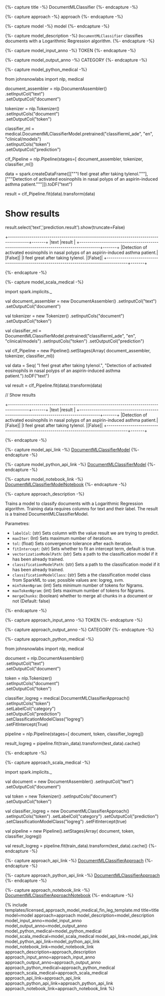 {%- capture title -%}
DocumentMLClassifier
{%- endcapture -%}

{%- capture approach -%}
approach
{%- endcapture -%}

{%- capture model -%}
model
{%- endcapture -%}

{%- capture model_description -%}
`DocumentMLClassifier` classifies documents with a Logarithmic Regression algorithm.
{%- endcapture -%}

{%- capture model_input_anno -%}
TOKEN
{%- endcapture -%}

{%- capture model_output_anno -%}
CATEGORY
{%- endcapture -%}

{%- capture model_python_medical -%}

from johnsnowlabs import nlp, medical

document_assembler = nlp.DocumentAssembler()\
    .setInputCol("text")\
    .setOutputCol("document")

tokenizer = nlp.Tokenizer()\
    .setInputCols("document")\
    .setOutputCol("token")

classifier_ml = medical.DocumentMLClassifierModel.pretrained("classifierml_ade", "en", "clinical/models")\
    .setInputCols("token")\
    .setOutputCol("prediction")

clf_Pipeline = nlp.Pipeline(stages=[
    document_assembler,
    tokenizer,
    classifier_ml])

data = spark.createDataFrame([["""I feel great after taking tylenol."""], ["""Detection of activated eosinophils in nasal polyps of an aspirin-induced asthma patient."""]]).toDF("text")

result = clf_Pipeline.fit(data).transform(data)


# Show results
result.select('text','prediction.result').show(truncate=False)

+----------------------------------------------------------------------------------------+-------+
|text                                                                                    |result |
+----------------------------------------------------------------------------------------+-------+
|Detection of activated eosinophils in nasal polyps of an aspirin-induced asthma patient.|[False]|
|I feel great after taking tylenol.                                                      |[False]|
+----------------------------------------------------------------------------------------+-------+

{%- endcapture -%}


{%- capture model_scala_medical -%}

import spark.implicits._

val document_assembler = new DocumentAssembler()
    .setInputCol("text")
    .setOutputCol("document")

val tokenizer = new Tokenizer()
    .setInputCols("document")
    .setOutputCol("token")

val classifier_ml = DocumentMLClassifierModel.pretrained("classifierml_ade", "en", "clinical/models")
    .setInputCols("token")
    .setOutputCol("prediction")

val clf_Pipeline = new Pipeline().setStages(Array(
    document_assembler, 
    tokenizer, 
    classifier_ml))

val data = Seq(
  "I feel great after taking tylenol.",
  "Detection of activated eosinophils in nasal polyps of an aspirin-induced asthma patient.").toDF("text")
  
val result = clf_Pipeline.fit(data).transform(data)

// Show results

+----------------------------------------------------------------------------------------+-------+
|text                                                                                    |result |
+----------------------------------------------------------------------------------------+-------+
|Detection of activated eosinophils in nasal polyps of an aspirin-induced asthma patient.|[False]|
|I feel great after taking tylenol.                                                      |[False]|
+----------------------------------------------------------------------------------------+-------+

{%- endcapture -%}


{%- capture model_api_link -%}
[DocumentMLClassifierModel](https://nlp.johnsnowlabs.com/licensed/api/com/johnsnowlabs/nlp/annotators/classification/DocumentMLClassifierModel.html)
{%- endcapture -%}

{%- capture model_python_api_link -%}
[DocumentMLClassifierModel](https://nlp.johnsnowlabs.com/licensed/api/python/reference/autosummary/sparknlp_jsl/annotator/classification/document_ml_classifier/index.html#sparknlp_jsl.annotator.classification.document_ml_classifier.DocumentMLClassifierModel)
{%- endcapture -%}

{%- capture model_notebook_link -%}
[DocumentMLClassifierModelNotebook](https://github.com/JohnSnowLabs/spark-nlp-workshop/blob/Healthcare_MOOC/Spark_NLP_Udemy_MOOC/Healthcare_NLP/DocumentMLClassifierApproach_DocumentMLClassifierModel.ipynb)
{%- endcapture -%}


{%- capture approach_description -%}

Trains a model to classify documents with a Logarithmic Regression algorithm. Training data requires columns for text and their label. The result is a trained DocumentMLClassifierModel.

Parametres:

- `labelCol`: (str) Sets column with the value result we are trying to predict.
- `maxIter`: (Int) Sets maximum number of iterations.
- `tol`: (float) Sets convergence tolerance after each iteration.
- `fitIntercept`: (str) Sets whether to fit an intercept term, default is true.
- `vectorizationModelPath`: (str) Sets a path to the classification model if it has been already trained.
- `classificationModelPath`: (str) Sets a path to the classification model if it has been already trained.
- `classificationModelClass`: (str) Sets a the classification model class from SparkML to use; possible values are: logreg, svm.
- `minTokenNgram`: (int) Sets minimum number of tokens for Ngrams.
- `maxTokenNgram`: (int) Sets maximum number of tokens for Ngrams.
- `mergeChunks`: (boolean) whether to merge all chunks in a document or not (Default: false)

{%- endcapture -%}

{%- capture approach_input_anno -%}
TOKEN
{%- endcapture -%}

{%- capture approach_output_anno -%}
CATEGORY
{%- endcapture -%}

{%- capture approach_python_medical -%}

from johnsnowlabs import nlp, medical 

document = nlp.DocumentAssembler()\
    .setInputCol("text")\
    .setOutputCol("document")

token = nlp.Tokenizer()\
    .setInputCols("document")\
    .setOutputCol("token")

classifier_logreg = medical.DocumentMLClassifierApproach() \
    .setInputCols("token") \
    .setLabelCol("category") \
    .setOutputCol("prediction") \
    .setClassificationModelClass("logreg")\
    .setFitIntercept(True)

pipeline = nlp.Pipeline(stages=[
    document, 
    token, 
    classifier_logreg])

result_logreg = pipeline.fit(train_data).transform(test_data).cache()

{%- endcapture -%}


{%- capture approach_scala_medical -%}

import spark.implicits._

val document = new DocumentAssembler()
    .setInputCol("text")
    .setOutputCol("document")

val token = new Tokenizer()
    .setInputCols("document")
    .setOutputCol("token")

val classifier_logreg = new DocumentMLClassifierApproach()
    .setInputCols("token")
    .setLabelCol("category")
    .setOutputCol("prediction")
    .setClassificationModelClass("logreg")
    .setFitIntercept(true) 

val pipeline = new Pipeline().setStages(Array(
    document,
    token,
    classifier_logreg)) 

val result_logreg = pipeline.fit(train_data).transform(test_data).cache()
{%- endcapture -%}


{%- capture approach_api_link -%}
[DocumentMLClassifierApproach](https://nlp.johnsnowlabs.com/licensed/api/com/johnsnowlabs/nlp/annotators/classification/DocumentMLClassifierApproach.html)
{%- endcapture -%}

{%- capture approach_python_api_link -%}
[DocumentMLClassifierApproach](https://nlp.johnsnowlabs.com/licensed/api/python/reference/autosummary/sparknlp_jsl/annotator/classification/document_ml_classifier/index.html#sparknlp_jsl.annotator.classification.document_ml_classifier.DocumentMLClassifierApproach)
{%- endcapture -%}

{%- capture approach_notebook_link -%}
[DocumentMLClassifierApproachNotebook](https://github.com/JohnSnowLabs/spark-nlp-workshop/blob/Healthcare_MOOC/Spark_NLP_Udemy_MOOC/Healthcare_NLP/DocumentMLClassifierApproach_DocumentMLClassifierModel.ipynb)
{%- endcapture -%}

{% include templates/licensed_approach_model_medical_fin_leg_template.md
title=title
model=model
approach=approach
model_description=model_description
model_input_anno=model_input_anno
model_output_anno=model_output_anno
model_python_medical=model_python_medical
model_scala_medical=model_scala_medical
model_api_link=model_api_link
model_python_api_link=model_python_api_link
model_notebook_link=model_notebook_link
approach_description=approach_description
approach_input_anno=approach_input_anno
approach_output_anno=approach_output_anno
approach_python_medical=approach_python_medical
approach_scala_medical=approach_scala_medical
approach_api_link=approach_api_link
approach_python_api_link=approach_python_api_link
approach_notebook_link=approach_notebook_link
%}
